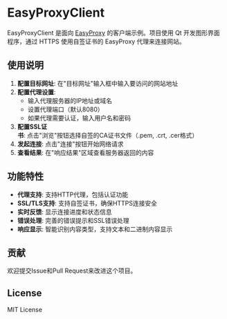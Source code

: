 # EasyProxyClient

EasyProxyClient 是面向 [EasyProxy](https://github.com/SwartzMss/EasyProxy) 的客户端示例。项目使用 Qt 开发图形界面程序，通过 HTTPS 使用自签证书的 EasyProxy 代理来连接网站。

## 使用说明

1. **配置目标网址**: 在"目标网址"输入框中输入要访问的网站地址
2. **配置代理设置**: 
   - 输入代理服务器的IP地址或域名
   - 设置代理端口（默认8080）
   - 如果代理需要认证，输入用户名和密码
3. **配置SSL证书**: 点击"浏览"按钮选择自签的CA证书文件（.pem, .crt, .cer格式）
4. **发起连接**: 点击"连接"按钮开始网络请求
5. **查看结果**: 在"响应结果"区域查看服务器返回的内容

## 功能特性

- **代理支持**: 支持HTTP代理，包括认证功能
- **SSL/TLS支持**: 支持自签证书，确保HTTPS连接安全
- **实时反馈**: 显示连接进度和状态信息
- **错误处理**: 完善的错误提示和SSL错误处理
- **响应显示**: 智能识别内容类型，支持文本和二进制内容显示


## 贡献

欢迎提交Issue和Pull Request来改进这个项目。

## License

MIT License
